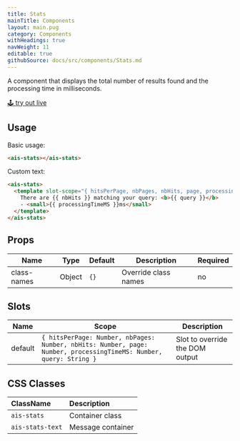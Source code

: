 ```yaml
---
title: Stats
mainTitle: Components
layout: main.pug
category: Components
withHeadings: true
navWeight: 11
editable: true
githubSource: docs/src/components/Stats.md
---
```


A component that displays the total number of results found and the processing time in milliseconds.

<a class="btn btn-static-theme" href="stories/?selectedKind=ais-stats">🕹 try out live</a>

## Usage

Basic usage:

```html
<ais-stats></ais-stats>
```

Custom text:

```html
<ais-stats>
  <template slot-scope="{ hitsPerPage, nbPages, nbHits, page, processingTimeMS, query }">
    There are {{ nbHits }} matching your query: <b>{{ query }}</b>
    - <small>{{ processingTimeMS }}ms</small>
  </template>
</ais-stats>
```

## Props

Name | Type | Default | Description | Required
---|---|---|---|---
class-names | Object | `{}` | Override class names | no

## Slots

Name | Scope | Description
---|---|---
default | `{ hitsPerPage: Number, nbPages: Number, nbHits: Number, page: Number, processingTimeMS: Number, query: String }` | Slot to override the DOM output

## CSS Classes

| ClassName   | Description     |
|:------------|:----------------|
| `ais-stats` | Container class |
| `ais-stats-text` | Message container |

